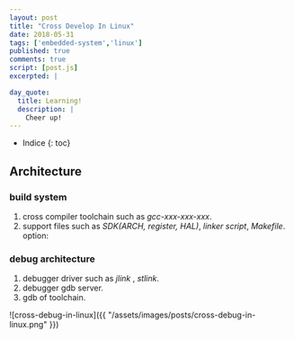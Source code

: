 ```yaml
---
layout: post
title: "Cross Develop In Linux"
date: 2018-05-31
tags: ['embedded-system','linux']
published: true
comments: true
script: [post.js]
excerpted: |

day_quote:
  title: Learning!
  description: |
    Cheer up!
---
```


* Indice
{: toc}

## Architecture

### build system

1. cross compiler toolchain such as *gcc-xxx-xxx-xxx*.
2. support files such as *SDK(ARCH, register, HAL)*, *linker script*, *Makefile*.
option:

### debug architecture

1. debugger driver such as *jlink* , *stlink*.
2. debugger gdb server.
3. gdb of toolchain.

![cross-debug-in-linux]({{ "/assets/images/posts/cross-debug-in-linux.png" }})



